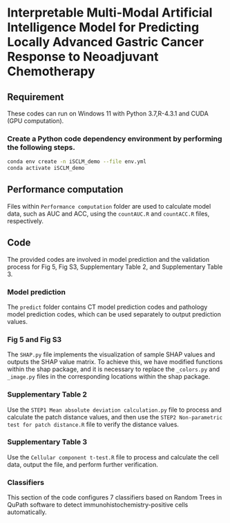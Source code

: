 # Interpretable Multi-Modal Artificial Intelligence Model for Predicting Locally Advanced Gastric Cancer Response to Neoadjuvant Chemotherapy

## Requirement
These codes can run on Windows 11 with Python 3.7,R-4.3.1 and CUDA (GPU computation).

### Create a Python code dependency environment by performing the following steps.
```bash
conda env create -n iSCLM_demo --file env.yml
conda activate iSCLM_demo
```

## Performance computation
Files within `Performance computation` folder are used to calculate model data, such as AUC and ACC, using the `countAUC.R` and `countACC.R` files, respectively.

## Code
The provided codes are involved in model prediction and the validation process for Fig 5, Fig S3, Supplementary Table 2, and Supplementary Table 3.

### Model prediction
The `predict` folder contains CT model prediction codes and pathology model prediction codes, which can be used separately to output prediction values.

### Fig 5 and Fig S3
The `SHAP.py` file implements the visualization of sample SHAP values and outputs the SHAP value matrix. To achieve this, we have modified functions within the shap package, and it is necessary to replace the `_colors.py` and `_image.py` files in the corresponding locations within the shap package.

### Supplementary Table 2
Use the `STEP1 Mean absolute deviation calculation.py` file to process and calculate the patch distance values, and then use the `STEP2 Non-parametric test for patch distance.R` file to verify the distance values.

### Supplementary Table 3
Use the `Cellular component t-test.R` file to process and calculate the cell data, output the file, and perform further verification.

### Classifiers
This section of the code configures 7 classifiers based on Random Trees in QuPath software to detect immunohistochemistry-positive cells automatically.
